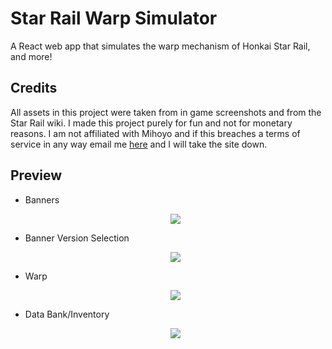
# Star Rail Warp Simulator
A React web app that simulates the warp mechanism of Honkai Star Rail, and more!

## Credits

  All assets in this project were taken from in game screenshots and from the Star Rail wiki. I made this project purely for fun and not for monetary reasons. I am not affiliated with Mihoyo and if this breaches a terms of service in any way email me  <a href="ngthuythienphuc2002@gmail.com">here</a> and I will take the site down.


## Preview

- Banners
  <p align="center">
    <img src="./gifs/banners.gif">
  </p>

- Banner Version Selection
  <p align="center">
    <img src="./gifs/banner-select.gif">
  </p>

- Warp
  <p align="center">
    <img src="./gifs/warp.gif">
  </p>

- Data Bank/Inventory
  <p align="center">
    <img src="./gifs/data-bank.gif">
  </p>
